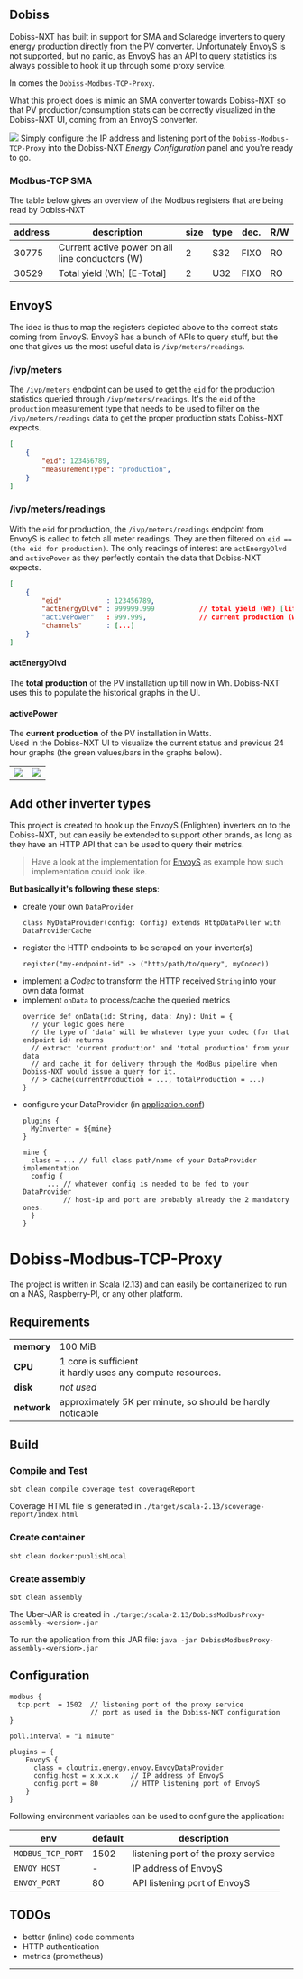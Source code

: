 ## Dobiss

Dobiss-NXT has built in support for SMA and Solaredge inverters to query energy production directly from the PV converter.
Unfortunately EnvoyS is not supported, but no panic, as EnvoyS has an API to query statistics its always possible to
hook it up through some proxy service.

In comes the `Dobiss-Modbus-TCP-Proxy`.

What this project does is mimic an SMA converter towards Dobiss-NXT so that PV production/consumption stats
can be correctly visualized in the Dobiss-NXT UI, coming from an EnvoyS converter.

![](assets/dobiss-config.png)
Simply configure the IP address and listening port of the `Dobiss-Modbus-TCP-Proxy` into the Dobiss-NXT _Energy Configuration_
panel and you're ready to go.

### Modbus-TCP SMA

The table below gives an overview of the Modbus registers that are being read by Dobiss-NXT

| address | description                                      | size | type | dec. |R/W |
|---------|--------------------------------------------------|------|------|------|----|
| 30775   | Current active power on all line conductors (W)  | 2    | S32  | FIX0 | RO |
| 30529   | Total yield (Wh) [E-Total]                       | 2    | U32  | FIX0 | RO |

## EnvoyS

The idea is thus to map the registers depicted above to the correct stats coming from EnvoyS.
EnvoyS has a bunch of APIs to query stuff, but the one that gives us the most useful data is `/ivp/meters/readings`.

### /ivp/meters

The `/ivp/meters` endpoint can be used to get the `eid` for the production statistics queried through `/ivp/meters/readings`.
It's the `eid` of the `production` measurement type that needs to be used to filter on the `/ivp/meters/readings` data to get
the proper production stats Dobiss-NXT expects.

``` json
[
    {
        "eid": 123456789,
        "measurementType": "production",
    }
]
```

### /ivp/meters/readings

With the `eid` for production, the `/ivp/meters/readings` endpoint from EnvoyS is called to fetch all meter readings.
They are then filtered on `eid == (the eid for production)`.
The only readings of interest are `actEnergyDlvd` and `activePower` as they perfectly contain the data that Dobiss-NXT expects.

``` json
[
    {
        "eid"           : 123456789,
        "actEnergyDlvd" : 999999.999           // total yield (Wh) [lifetime]
        "activePower"   : 999.999,             // current production (W)
        "channels"      : [...]
    }
]
```

#### actEnergyDlvd
The **total production** of the PV installation up till now in Wh.
Dobiss-NXT uses this to populate the historical graphs in the UI.

#### activePower
The **current production** of the PV installation in Watts.  
Used in the Dobiss-NXT UI to visualize the current status and previous 24 hour graphs (the green values/bars in the graphs below).

|                                         |                                     |
| --------------------------------------- | ----------------------------------- |
|![](assets/dobiss-energy-ui-current.png) | ![](assets/dobiss-energy-ui-24h.png)|

## Add other inverter types

This project is created to hook up the EnvoyS (Enlighten) inverters on to the Dobiss-NXT, but can easily be extended
to support other brands, as long as they have an HTTP API that can be used to query their metrics.

> Have a look at the implementation for [EnvoyS](./src/main/scala/cloutrix/energy/envoy/EnvoyDataProvider.scala) as example how such implementation could look like.

**But basically it's following these steps**:

- create your own `DataProvider`
  ```
  class MyDataProvider(config: Config) extends HttpDataPoller with DataProviderCache
  ```
- register the HTTP endpoints to be scraped on your inverter(s)
  ```
  register("my-endpoint-id" -> ("http/path/to/query", myCodec))
  ```
- implement a _Codec_ to transform the HTTP received `String` into your own data format  
- implement `onData` to process/cache the queried metrics
  ```
  override def onData(id: String, data: Any): Unit = {
    // your logic goes here
    // the type of 'data' will be whatever type your codec (for that endpoint id) returns
    // extract 'current production' and 'total production' from your data
    // and cache it for delivery through the ModBus pipeline when Dobiss-NXT would issue a query for it.
    // > cache(currentProduction = ..., totalProduction = ...)
  }
  ```
- configure your DataProvider (in [application.conf](src/test/resources/application.conf))
  ```
  plugins {
    MyInverter = ${mine}
  }
  
  mine {
    class = ... // full class path/name of your DataProvider implementation
    config {
        ... // whatever config is needed to be fed to your DataProvider
            // host-ip and port are probably already the 2 mandatory ones.
    }
  }
  ```

# Dobiss-Modbus-TCP-Proxy

The project is written in Scala (2.13) and can easily be containerized to run on a NAS, Raspberry-PI, or any other platform.

## Requirements

|            |                                                                 |
|------------|-----------------------------------------------------------------|
| **memory** | 100 MiB                                                         |
| **CPU**    | 1 core is sufficient <br> it hardly uses any compute resources. |
| **disk**   | _not used_                                                      |
| **network**| approximately 5K per minute, so should be hardly noticable      | 

## Build

### Compile and Test
```
sbt clean compile coverage test coverageReport
```
Coverage HTML file is generated in `./target/scala-2.13/scoverage-report/index.html`

### Create container
```
sbt clean docker:publishLocal
```

### Create assembly
```
sbt clean assembly
```
The Uber-JAR is created in `./target/scala-2.13/DobissModbusProxy-assembly-<version>.jar`

To run the application from this JAR file: `java -jar DobissModbusProxy-assembly-<version>.jar`

## Configuration
```
modbus {
  tcp.port  = 1502  // listening port of the proxy service
                    // port as used in the Dobiss-NXT configuration
}

poll.interval = "1 minute"

plugins = {
    EnvoyS {
      class = cloutrix.energy.envoy.EnvoyDataProvider
      config.host = x.x.x.x   // IP address of EnvoyS
      config.port = 80        // HTTP listening port of EnvoyS
    }
}
```

Following environment variables can be used to configure the application:

| env                    | default | description                         |
|------------------------|---------|-------------------------------------|
| `MODBUS_TCP_PORT`      | 1502    | listening port of the proxy service |
| `ENVOY_HOST`           | -       | IP address of EnvoyS                |
| `ENVOY_PORT`           | 80      | API listening port of EnvoyS        |

## TODOs
 - better (inline) code comments
 - HTTP authentication
 - metrics (prometheus)

---

